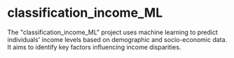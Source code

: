 # classification_income_ML
The "classification_income_ML" project uses machine learning to predict individuals' income levels based on demographic and socio-economic data. It aims to identify key factors influencing income disparities.
